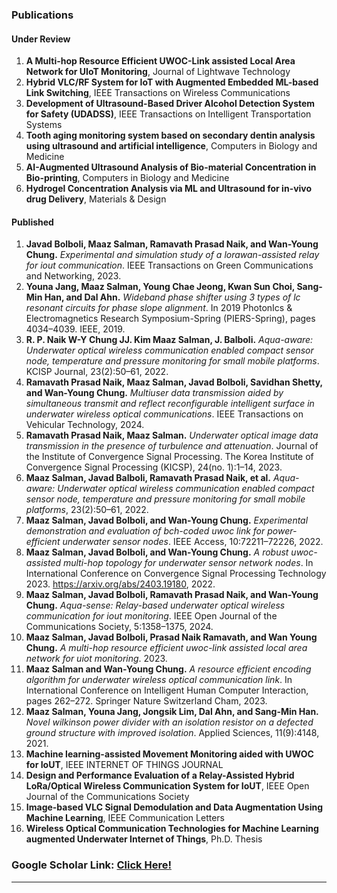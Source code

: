

### Publications

#### Under Review

1. **A Multi-hop Resource Efficient UWOC-Link assisted Local Area Network for UIoT Monitoring**, Journal of Lightwave Technology
2. **Hybrid VLC/RF System for IoT with Augmented Embedded ML-based Link Switching**, IEEE Transactions on Wireless Communications
3. **Development of Ultrasound-Based Driver Alcohol Detection System for Safety (UDADSS)**, IEEE Transactions on Intelligent Transportation Systems
4. **Tooth aging monitoring system based on secondary dentin analysis using ultrasound and artificial intelligence**, Computers in Biology and Medicine
5. **AI-Augmented Ultrasound Analysis of Bio-material Concentration in Bio-printing**, Computers in Biology and Medicine
6. **Hydrogel Concentration Analysis via ML and Ultrasound for in-vivo drug Delivery**, Materials & Design

#### Published

1. **Javad Bolboli, Maaz Salman, Ramavath Prasad Naik, and Wan-Young Chung.** *Experimental and simulation study of a lorawan-assisted relay for iout communication*. IEEE Transactions on Green Communications and Networking, 2023.
2. **Youna Jang, Maaz Salman, Young Chae Jeong, Kwan Sun Choi, Sang-Min Han, and Dal Ahn.** *Wideband phase shifter using 3 types of lc resonant circuits for phase slope alignment*. In 2019 PhotonIcs & Electromagnetics Research Symposium-Spring (PIERS-Spring), pages 4034–4039. IEEE, 2019.
3. **R. P. Naik W-Y Chung JJ. Kim Maaz Salman, J. Balboli.** *Aqua-aware: Underwater optical wireless communication enabled compact sensor node, temperature and pressure monitoring for small mobile platforms*. KCISP Journal, 23(2):50–61, 2022.
4. **Ramavath Prasad Naik, Maaz Salman, Javad Bolboli, Savidhan Shetty, and Wan-Young Chung.** *Multiuser data transmission aided by simultaneous transmit and reflect reconfigurable intelligent surface in underwater wireless optical communications*. IEEE Transactions on Vehicular Technology, 2024.
5. **Ramavath Prasad Naik, Maaz Salman.** *Underwater optical image data transmission in the presence of turbulence and attenuation*. Journal of the Institute of Convergence Signal Processing. The Korea Institute of Convergence Signal Processing (KICSP), 24(no. 1):1–14, 2023.
6. **Maaz Salman, Javad Balboli, Ramavath Prasad Naik, et al.** *Aqua-aware: Underwater optical wireless communication enabled compact sensor node, temperature and pressure monitoring for small mobile platforms*, 23(2):50–61, 2022.
7. **Maaz Salman, Javad Bolboli, and Wan-Young Chung.** *Experimental demonstration and evaluation of bch-coded uwoc link for power-efficient underwater sensor nodes*. IEEE Access, 10:72211–72226, 2022.
8. **Maaz Salman, Javad Bolboli, and Wan-Young Chung.** *A robust uwoc-assisted multi-hop topology for underwater sensor network nodes*. In International Conference on Convergence Signal Processing Technology 2023. https://arxiv.org/abs/2403.19180, 2022.
9. **Maaz Salman, Javad Bolboli, Ramavath Prasad Naik, and Wan-Young Chung.** *Aqua-sense: Relay-based underwater optical wireless communication for iout monitoring*. IEEE Open Journal of the Communications Society, 5:1358–1375, 2024.
10. **Maaz Salman, Javad Bolboli, Prasad Naik Ramavath, and Wan Young Chung.** *A multi-hop resource efficient uwoc-link assisted local area network for uiot monitoring*. 2023.
11. **Maaz Salman and Wan-Young Chung.** *A resource efficient encoding algorithm for underwater wireless optical communication link*. In International Conference on Intelligent Human Computer Interaction, pages 262–272. Springer Nature Switzerland Cham, 2023.
12. **Maaz Salman, Youna Jang, Jongsik Lim, Dal Ahn, and Sang-Min Han.** *Novel wilkinson power divider with an isolation resistor on a defected ground structure with improved isolation*. Applied Sciences, 11(9):4148, 2021.
13. **Machine learning-assisted Movement Monitoring aided with UWOC for IoUT**, IEEE INTERNET OF THINGS JOURNAL
14. **Design and Performance Evaluation of a Relay-Assisted Hybrid LoRa/Optical Wireless Communication System for IoUT**, IEEE Open Journal of the Communications Society
15. **Image-based VLC Signal Demodulation and Data Augmentation Using Machine Learning**, IEEE Communication Letters
16. **Wireless Optical Communication Technologies for Machine Learning augmented Underwater Internet of Things**, Ph.D. Thesis

### Google Scholar Link: [Click Here!](https://scholar.google.co.kr/citations?user=Xplpp28AAAAJ&hl=en)  




---

